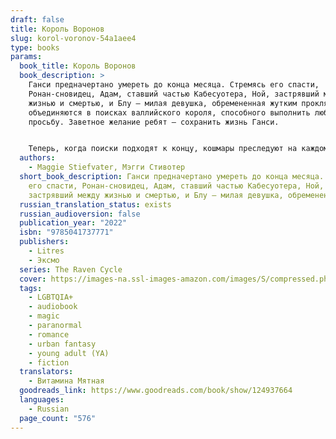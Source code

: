 ```yaml
---
draft: false
title: Король Воронов
slug: korol-voronov-54a1aee4
type: books
params:
  book_title: Король Воронов
  book_description: >
    Ганси предначертано умереть до конца месяца. Стремясь его спасти,
    Ронан-сновидец, Адам, ставший частью Кабесуотера, Ной, застрявший между
    жизнью и смертью, и Блу – милая девушка, обремененная жутким проклятием,
    объединяются в поисках валлийского короля, способного выполнить любую
    просьбу. Заветное желание ребят – сохранить жизнь Ганси.


    Теперь, когда поиски подходят к концу, кошмары преследуют на каждом шагу, а по пятам идут опасные люди, друзьям предстоит сделать непростой выбор…
  authors:
    - Maggie Stiefvater, Мэгги Стивотер
  short_book_description: Ганси предначертано умереть до конца месяца. Стремясь
    его спасти, Ронан-сновидец, Адам, ставший частью Кабесуотера, Ной,
    застрявший между жизнью и смертью, и Блу – милая девушка, обремененная...
  russian_translation_status: exists
  russian_audioversion: false
  publication_year: "2022"
  isbn: "9785041737771"
  publishers:
    - Litres
    - Эксмо
  series: The Raven Cycle
  cover: https://images-na.ssl-images-amazon.com/images/S/compressed.photo.goodreads.com/books/1680395146i/124937664.jpg
  tags:
    - LGBTQIA+
    - audiobook
    - magic
    - paranormal
    - romance
    - urban fantasy
    - young adult (YA)
    - fiction
  translators:
    - Витамина Мятная
  goodreads_link: https://www.goodreads.com/book/show/124937664
  languages:
    - Russian
  page_count: "576"
---
```

